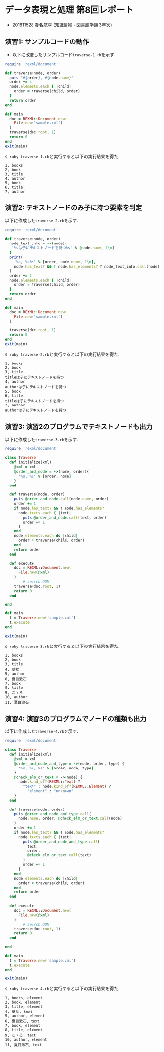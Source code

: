 # データ表現と処理 第8回レポート

- 201811528 春名航亨 (知識情報・図書館学類 3年次)

## 演習1: サンプルコードの動作

- 以下に改変したサンプルコード`traverse-1.rb`を示す.

```ruby
require 'rexml/document'

def traverse(node, order)
  puts "#{order}, #{node.name}"
  order += 1
  node.elements.each { |child|
    order = traverse(child, order)
  }
  return order
end

def main
  doc = REXML::Document.new(
    File.new('sample.xml')
  )
  traverse(doc.root, 1)
  return 0
end
exit(main)
```

`$ ruby traverse-1.rb`と実行すると以下の実行結果を得た.

```text
1, books
2, book
3, title
4, author
5, book
6, title
7, author
```

## 演習2: テキストノードのみ子に持つ要素を判定

以下に作成した`traverse-2.rb`を示す.

```ruby
require 'rexml/document'

def traverse(node, order)
  node_text_info = ->(node){
   '%sは子にテキストノードを持つ%s' % [node.name, ?\n]
  }
  print(
    '%s, %s%s' % [order, node.name, ?\n],
    node.has_text? && ! node.has_elements? ? node_text_info.call(node) : ""
  )
  order += 1
  node.elements.each { |child|
    order = traverse(child, order)
  }
  return order
end

def main
  doc = REXML::Document.new(
    File.new('sample.xml')
  )

  traverse(doc.root, 1)
  return 0
end
exit(main)
```

`$ ruby traverse-2.rb`と実行すると以下の実行結果を得た.

```text
1, books
2, book
3, title
titleは子にテキストノードを持つ
4, author
authorは子にテキストノードを持つ
5, book
6, title
titleは子にテキストノードを持つ
7, author
authorは子にテキストノードを持つ
```

## 演習3: 演習2のプログラムでテキストノードも出力

以下に作成した`traverse-3.rb`を示す.

```ruby
require 'rexml/document'

class Traverse
  def initialize(xml)
    @xml = xml
    @order_and_node = ->(node, order){
      '%s, %s' % [order, node]
    }
  end
  
  def traverse(node, order)
    puts @order_and_node.call(node.name, order)
    order += 1
    if node.has_text? && ! node.has_elements? 
      node.texts.each { |text|
        puts @order_and_node.call(text, order)
        order += 1
      }
    end
    node.elements.each do |child|
      order = traverse(child, order)
    end
    return order
  end
  
  def execute
    doc = REXML::Document.new(
      File.new(@xml)
    )
        # search DOM
    traverse(doc.root, 1)
    return 0
  end

end

def main
  t = Traverse.new('sample.xml')
  t.execute
end

exit(main)
```

`$ ruby traverse-3.rb`と実行すると以下の実行結果を得た.

```text
1, books
2, book
3, title
4, 草枕
5, author
6, 夏目漱石
7, book
8, title
9, こゝろ
10, author
11, 夏目漱石
```

## 演習4: 演習3のプログラムでノードの種類も出力

以下に作成した`traverse-4.rb`を示す.

```ruby
require 'rexml/document'

class Traverse
  def initialize(xml)
    @xml = xml
    @order_and_node_and_type = ->(node, order, type) {
      '%s, %s, %s' % [order, node, type]
    }
    @check_elm_or_text = ->(node) {
      node.kind_of?(REXML::Text) ?
        "text" : node.kind_of?(REXML::Element) ?
          "element" : "unknown"
    }
  end
  
  def traverse(node, order)
    puts @order_and_node_and_type.call(
      node.name, order, @check_elm_or_text.call(node)
    )
    order += 1
    if node.has_text? && ! node.has_elements? 
      node.texts.each { |text|
        puts @order_and_node_and_type.call(
          text,
          order,
          @check_elm_or_text.call(text)
        )
        order += 1
      }
    end
    node.elements.each do |child|
      order = traverse(child, order)
    end
    return order
  end
  
  def execute
    doc = REXML::Document.new(
      File.new(@xml)
    )
        # search DOM
    traverse(doc.root, 1)
    return 0
  end

end

def main
  t = Traverse.new('sample.xml')
  t.execute
end

exit(main)
```

`$ ruby traverse-4.rb`と実行すると以下の実行結果を得た.

```text
1, books, element
2, book, element
3, title, element
4, 草枕, text
5, author, element
6, 夏目漱石, text
7, book, element
8, title, element
9, こゝろ, text
10, author, element
11, 夏目漱石, text
```
